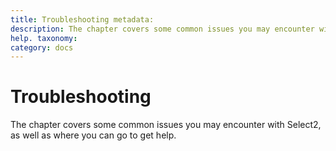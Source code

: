 ```yaml
---
title: Troubleshooting metadata:
description: The chapter covers some common issues you may encounter with Select2, as well as where you can go to get
help. taxonomy:
category: docs
---
```


# Troubleshooting

The chapter covers some common issues you may encounter with Select2, as well as where you can go to get help.